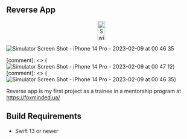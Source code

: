 Reverse App
-------------------------------------------------------
<p align="center">
  <img alt="Swift/Win32 Screenshot" src="(https://user-images.githubusercontent.com/38023414/217681537-0b32ce7d-baf0-4e6d-8e59-d1786c301e85.png" width="20" height="50"/>
  
  ![Simulator Screen Shot - iPhone 14 Pro - 2023-02-09 at 00 46 35](https://user-images.githubusercontent.com/38023414/217681539-6abafb06-be9d-4f39-b0cc-9d58ded98804.png)
</p>

[comment]: <> (![Simulator Screen Shot - iPhone 14 Pro - 2023-02-09 at 00 47 12](https://user-images.githubusercontent.com/38023414/217681537-0b32ce7d-baf0-4e6d-8e59-d1786c301e85.png))
[comment]: <> (![Simulator Screen Shot - iPhone 14 Pro - 2023-02-09 at 00 46 35](https://user-images.githubusercontent.com/38023414/217681539-6abafb06-be9d-4f39-b0cc-9d58ded98804.png))

Reverse app is my first project as a trainee in a mentorship program at https://foxminded.ua/

## Build Requirements

- Swift 13 or newer
